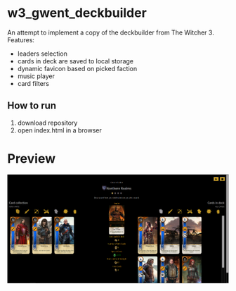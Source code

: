 # w3_gwent_deckbuilder

An attempt to implement a copy of the deckbuilder from The Witcher 3.
Features:
* leaders selection 
* cards in deck are saved to local storage
* dynamic favicon based on picked faction
* music player
* card filters

## How to run
1. download repository
2. open index.html in a browser

# Preview
<img src="images/gwent_deckbuilder.png">
